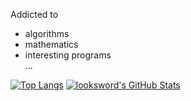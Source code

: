 Addicted to  
* algorithms  
* mathematics  
* interesting programs  
...  


[![Top Langs](https://github-readme-stats.vercel.app/api/top-langs/?username=looksword&layout=compact&line_height=40)](https://github.com/anuraghazra/github-readme-stats)
[![looksword's GitHub Stats](https://github-readme-stats.vercel.app/api?username=looksword&show_icons=true&line_height=25)](https://github.com/anuraghazra/github-readme-stats)
